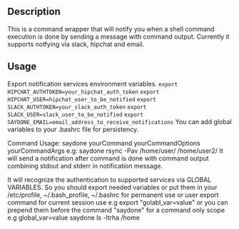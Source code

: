 ## Description
This is a command wrapper that will notify you when a shell command execution
is done by sending a message with command output.
Currently it supports notfying via slack, hipchat and email.
## Usage
Export notification services environment variables.
`export HIPCHAT_AUTHTOKEN=your_hipchat_auth_token`
`export HIPCHAT_USER=hipchat_user_to_be_notified`
`export SLACK_AUTHTOKEN=your_slack_auth_token`
`export SLACK_USER=slack_user_to_be_notified`
`export SAYDONE_EMAIL=email_address_to_receive_notifications`
You can add global variables to your .bashrc file for persistency.

Command Usage: saydone yourCommand yourCommandOptions yourCommandArgs
e.g: saydone rsync -Pav /home/user/ /home/user2/
It will send a notification after command is done with command output combining stdout and stderr in notification message.

It will recognize the authentication to supported services via GLOBAL VARIABLES.
So you should export needed variables or put them in your /etc/profile, ~/.bash_profile,
~/.bashrc for permanent use or user export command for current session use e.g 
export "golabl_var=value" or you can prepend them before the command "saydone" for
a command only scope e.g global_var=value saydone ls -ltrha /home
